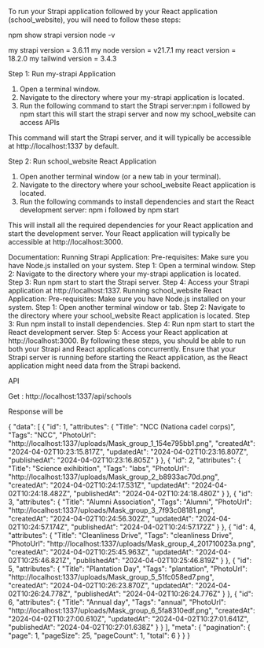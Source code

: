To run your Strapi application followed by your React application (school_website), you will need to follow these steps:

npm show strapi version
node -v

my strapi version = 3.6.11
my node version = v21.7.1
my react version = 18.2.0
my tailwind version = 3.4.3

Step 1: Run my-strapi Application
1. Open a terminal window.
2. Navigate to the directory where your my-strapi application is located.
3. Run the following command to start the Strapi server:npm i followed by npm start this will start the strapi server and now my school_website can access APIs




This command will start the Strapi server, and it will typically be accessible at http://localhost:1337 by default.


Step 2: Run school_website React Application
1. Open another terminal window (or a new tab in your terminal).
2. Navigate to the directory where your school_website React application is located.
3. Run the following commands to install dependencies and start the React development server: npm i followed by npm start

This will install all the required dependencies for your React application and start the development server. Your React application will typically be accessible at http://localhost:3000.


Documentation:
Running Strapi Application:
Pre-requisites: Make sure you have Node.js installed on your system.
Step 1: Open a terminal window.
Step 2: Navigate to the directory where your my-strapi application is located.
Step 3: Run npm start to start the Strapi server.
Step 4: Access your Strapi application at http://localhost:1337.
Running school_website React Application:
Pre-requisites: Make sure you have Node.js installed on your system.
Step 1: Open another terminal window or tab.
Step 2: Navigate to the directory where your school_website React application is located.
Step 3: Run npm install to install dependencies.
Step 4: Run npm start to start the React development server.
Step 5: Access your React application at http://localhost:3000.
By following these steps, you should be able to run both your Strapi and React applications concurrently. Ensure that your Strapi server is running before starting the React application, as the React application might need data from the Strapi backend.






API

Get : http://localhost:1337/api/schools


Response will be 

{
    "data": [
        {
            "id": 1,
            "attributes": {
                "Title": "NCC (Nationa cadel corps)",
                "Tags": "NCC",
                "PhotoUrl": "http://localhost:1337/uploads/Mask_group_1_154e795bb1.png",
                "createdAt": "2024-04-02T10:23:15.817Z",
                "updatedAt": "2024-04-02T10:23:16.807Z",
                "publishedAt": "2024-04-02T10:23:16.805Z"
            }
        },
        {
            "id": 2,
            "attributes": {
                "Title": "Science exihibition",
                "Tags": "labs",
                "PhotoUrl": "http://localhost:1337/uploads/Mask_group_2_b8933ac70d.png",
                "createdAt": "2024-04-02T10:24:17.531Z",
                "updatedAt": "2024-04-02T10:24:18.482Z",
                "publishedAt": "2024-04-02T10:24:18.480Z"
            }
        },
        {
            "id": 3,
            "attributes": {
                "Title": "Alumni Association",
                "Tags": "Alumni",
                "PhotoUrl": "http://localhost:1337/uploads/Mask_group_3_7f93c08181.png",
                "createdAt": "2024-04-02T10:24:56.302Z",
                "updatedAt": "2024-04-02T10:24:57.174Z",
                "publishedAt": "2024-04-02T10:24:57.172Z"
            }
        },
        {
            "id": 4,
            "attributes": {
                "Title": "Cleanliness Drive",
                "Tags": "cleanliness Drive",
                "PhotoUrl": "http://localhost:1337/uploads/Mask_group_4_201710023a.png",
                "createdAt": "2024-04-02T10:25:45.963Z",
                "updatedAt": "2024-04-02T10:25:46.821Z",
                "publishedAt": "2024-04-02T10:25:46.819Z"
            }
        },
        {
            "id": 5,
            "attributes": {
                "Title": "Plantation Day",
                "Tags": "plantation",
                "PhotoUrl": "http://localhost:1337/uploads/Mask_group_5_51fc058ed7.png",
                "createdAt": "2024-04-02T10:26:23.870Z",
                "updatedAt": "2024-04-02T10:26:24.778Z",
                "publishedAt": "2024-04-02T10:26:24.776Z"
            }
        },
        {
            "id": 6,
            "attributes": {
                "Title": "Annual day",
                "Tags": "annual",
                "PhotoUrl": "http://localhost:1337/uploads/Mask_group_6_5fa8310edf.png",
                "createdAt": "2024-04-02T10:27:00.610Z",
                "updatedAt": "2024-04-02T10:27:01.641Z",
                "publishedAt": "2024-04-02T10:27:01.638Z"
            }
        }
    ],
    "meta": {
        "pagination": {
            "page": 1,
            "pageSize": 25,
            "pageCount": 1,
            "total": 6
        }
    }
}